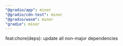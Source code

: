 ```yaml
---
"@gradio/app": minor
"@gradio/cdn-test": minor
"@gradio/wasm": minor
"gradio": minor
---
```


feat:chore(deps): update all non-major dependencies
